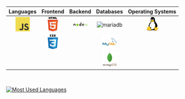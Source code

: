 |Languages |Frontend |Backend |Databases |Operating Systems|
|:--------:|:-------:|:------:|:--------:|:---------------:|
|<img src="https://raw.githubusercontent.com/devicons/devicon/master/icons/javascript/javascript-original.svg" alt="javascript" width="40" height="40" title="JavaScript"/> |<img src="https://raw.githubusercontent.com/devicons/devicon/master/icons/html5/html5-original-wordmark.svg" alt="html5" width="40" height="40" title="HTML"/> |<img src="https://raw.githubusercontent.com/devicons/devicon/master/icons/nodejs/nodejs-original-wordmark.svg" alt="nodejs" width="40" height="40" title="Node.js"/> |<img src="https://www.vectorlogo.zone/logos/mariadb/mariadb-icon.svg" alt="mariadb" width="40" height="40" title="MariaDB"/> |<img src="https://raw.githubusercontent.com/devicons/devicon/master/icons/linux/linux-original.svg" alt="linux" width="40" height="40" title="Linux"/>|
| |<img src="https://raw.githubusercontent.com/devicons/devicon/master/icons/css3/css3-original-wordmark.svg" alt="css3" width="40" height="40" title="CSS"/> | |<img src="https://raw.githubusercontent.com/devicons/devicon/master/icons/mysql/mysql-original-wordmark.svg" alt="mysql" width="40" height="40" title="MySQL"> | |
| | | |<img src="https://raw.githubusercontent.com/devicons/devicon/master/icons/mongodb/mongodb-original-wordmark.svg" alt="mongodb" width="40" height="40" title="MongoDB"/> | |

<br>

[![Most Used Languages](https://github-readme-stats.vercel.app/api/top-langs/?username=voss29&langs_count=8&exclude_repo=knowledge_base&theme=dark)](https://github.com/anuraghazra/github-readme-stats)
